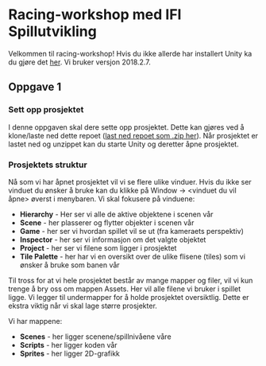 # Racing-workshop med IFI Spillutvikling

Velkommen til racing-workshop!
Hvis du ikke allerde har installert Unity ka du gjøre det [her](https://store.unity.com/download?ref=personal). Vi bruker versjon 2018.2.7.

## Oppgave 1

### Sett opp prosjektet
I denne oppgaven skal dere sette opp prosjektet. Dette kan gjøres ved å klone/laste ned dette repoet ([last ned repoet som .zip her](https://github.com/bekk/serverless-workshop/archive/master.zip)).
Når prosjektet er lastet ned og unzippet kan du starte Unity og deretter åpne prosjektet. 

### Prosjektets struktur
Nå som vi har åpnet prosjektet vil vi se flere ulike vinduer. Hvis du ikke ser vinduet du ønsker å bruke kan du klikke på Window -> <vinduet du vil åpne> øverst i menybaren. Vi skal fokusere på vinduene:
* **Hierarchy** - Her ser vi alle de aktive objektene i scenen vår
* **Scene** - her plasserer og flytter objekter i scenen vår
* **Game** - her ser vi hvordan spillet vil se ut (fra kameraets perspektiv)
* **Inspector** - her ser vi informasjon om det valgte objektet
* **Project** - her ser vi filene som ligger i prosjektet
* **Tile Palette** - her har vi en oversikt over de ulike flisene (tiles) som vi ønsker å bruke som banen vår

Til tross for at vi hele prosjektet består av mange mapper og filer, vil vi kun trenge å bry oss om mappen Assets. Her vil alle filene vi bruker i spillet ligge. Vi legger til undermapper for å holde prosjektet oversiktlig. Dette er ekstra viktig når vi skal lage større prosjekter.

Vi har mappene:
* **Scenes** - her ligger scenene/spillnivåene våre
* **Scripts** - her ligger koden vår
* **Sprites** - her ligger 2D-grafikk